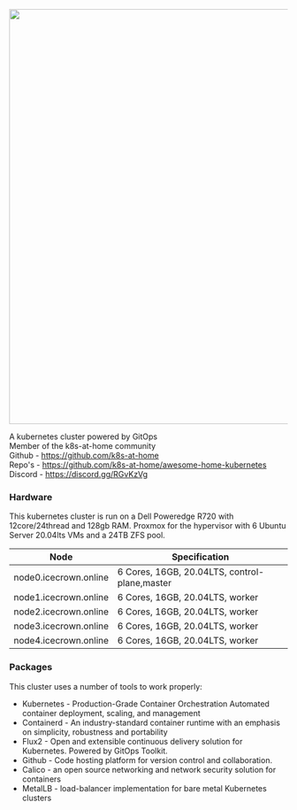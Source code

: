 <img src="https://raw.githubusercontent.com/fobiat/k8s-gitops/main/clusters/include/img/logo.png" align="centre" width="750px">


A kubernetes cluster powered by GitOps <br />
Member of the k8s-at-home community  
Github - https://github.com/k8s-at-home  
Repo's - https://github.com/k8s-at-home/awesome-home-kubernetes  
Discord - https://discord.gg/RGvKzVg


### Hardware
This kubernetes cluster is run on a Dell Poweredge R720 with 12core/24thread and 128gb RAM. Proxmox for the hypervisor with 6 Ubuntu Server 20.04lts VMs and a 24TB ZFS pool.

| Node | Specification |
| ------ | ------ |
| node0.icecrown.online | 6 Cores, 16GB, 20.04LTS, control-plane,master |
| node1.icecrown.online | 6 Cores, 16GB, 20.04LTS, worker |
| node2.icecrown.online | 6 Cores, 16GB, 20.04LTS, worker |
| node3.icecrown.online | 6 Cores, 16GB, 20.04LTS, worker |
| node4.icecrown.online | 6 Cores, 16GB, 20.04LTS, worker |


### Packages

This cluster uses a number of tools to work properly:

* Kubernetes - Production-Grade Container Orchestration
Automated container deployment, scaling, and management
* Containerd - An industry-standard container runtime with an emphasis on simplicity, robustness and portability
* Flux2 - Open and extensible continuous delivery solution for Kubernetes. Powered by GitOps Toolkit.
* Github - Code hosting platform for version control and collaboration.
* Calico - an open source networking and network security solution for containers
* MetalLB - load-balancer implementation for bare metal Kubernetes clusters
